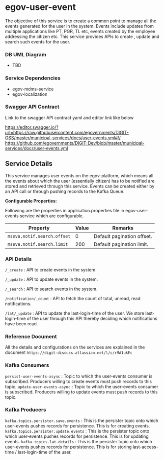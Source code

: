 # egov-user-event

The objective of this service is to create a common point to manage all the events generated for the user in the system. 
Events include updates from multiple applications like PT, PGR, TL etc, events created by the employee addressing the citizen etc. 
This service provides APIs to create , update and search such events for the user.

### DB UML Diagram

- TBD

### Service Dependencies

- egov-mdms-service
- egov-localization

### Swagger API Contract

Link to the swagger API contract yaml and editor link like below

https://editor.swagger.io/?url=https://raw.githubusercontent.com/egovernments/DIGIT-OSS/master/municipal-services/docs/user-events.yml#!/
https://github.com/egovernments/DIGIT-Dev/blob/master/municipal-services/docs/user-events.yml


## Service Details

This service manages user events on the egov-platform, which means all the events about which the user (essentially citizen) has to be notified are stored and retrieved through this service. 
Events can be created either by an API call or through pushing records to the Kafka Queue.

**Configurable Properties:**

Following are the properties in application.properties file in egov-user-events service which are configurable.

| Property                     | Value    | Remarks                    | 
| -----------------------------| ---------| ---------------------------|
| `mseva.notif.search.offset`  | 0        | Default pagination offset. |
| `mseva.notif.search.limit`   | 200      | Default pagination limit.  |


### API Details

`/_create` : API to create events in the system.

`/_update` : API to update events in the system.

`/_search` : API to search events in the system.

`/notification/_count` : API to fetch the count of total, unread, read notifications.

`/lat/_update` : API to update the last-login-time of the user. We store last-login-time of the user through this API thereby deciding which notifications have been read.


### Reference Document

All the details and configurations on the services are explained in the document `https://digit-discuss.atlassian.net/l/c/rMA1ukFc`

### Kafka Consumers

`persist-user-events-async` : Topic to which the user-events consumer is subscribed. Producers willing to create events must push records to this topic.
`update-user-events-async` : Topic to which the user-events consumer is subscribed. Producers willing to update events must push records to this topic.

### Kafka Producers

`kafka.topics.persister.save.events` : This is the persister topic onto which user-events pushes records for persistence. This is for creating events. 
`kafka.topics.persister.update.events` : This is the persister topic onto which user-events pushes records for persistence. This is for updating events.
`kafka.topics.lat.details` : This is the persister topic onto which user-events pushes records for persistence. This is for storing last-access-time / last-login-time of the user.